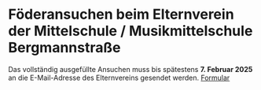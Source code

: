 # Föderansuchen beim Elternverein der Mittelschule / Musikmittelschule Bergmannstraße


Das vollständig ausgefüllte Ansuchen muss bis spätestens **7. Februar 2025** an die E-Mail-Adresse des Elternvereins gesendet werden.
[Formular](Foerderansuchen.pdf)


